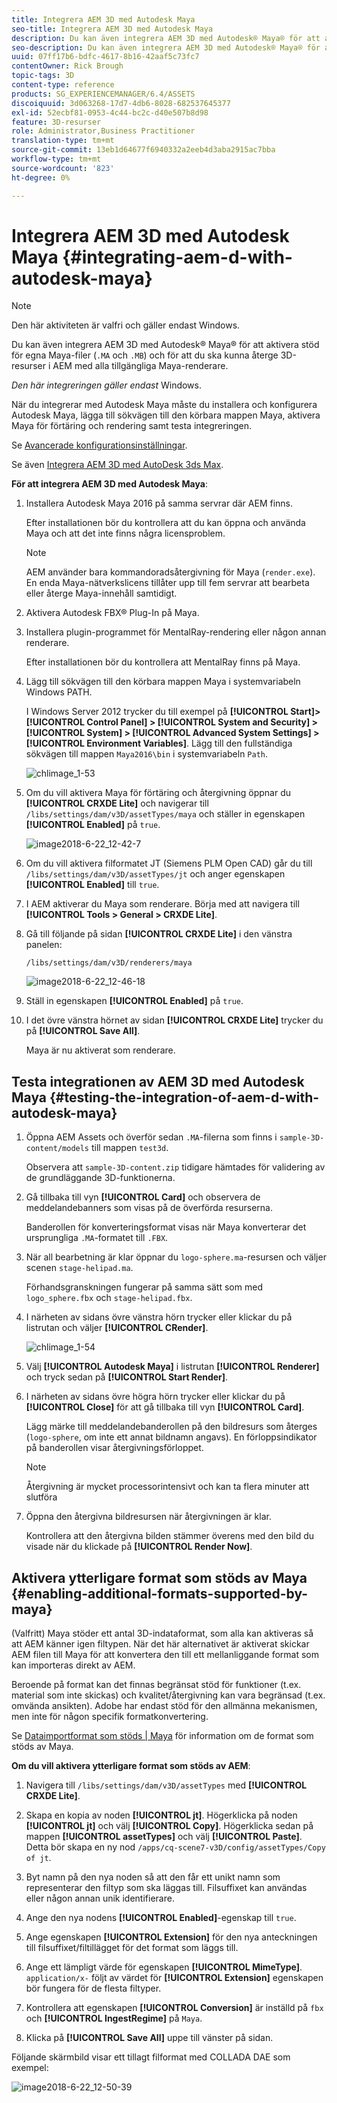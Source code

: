 ```yaml
---
title: Integrera AEM 3D med Autodesk Maya
seo-title: Integrera AEM 3D med Autodesk Maya
description: Du kan även integrera AEM 3D med Autodesk® Maya® för att aktivera stöd för egna Maya-filer (.MA och .MB) och för att du ska kunna återge 3D-resurser i AEM med alla tillgängliga Maya-renderare.
seo-description: Du kan även integrera AEM 3D med Autodesk® Maya® för att aktivera stöd för egna Maya-filer (.MA och .MB) och för att du ska kunna återge 3D-resurser i AEM med alla tillgängliga Maya-renderare.
uuid: 07ff17b6-bdfc-4617-8b16-42aaf5c73fc7
contentOwner: Rick Brough
topic-tags: 3D
content-type: reference
products: SG_EXPERIENCEMANAGER/6.4/ASSETS
discoiquuid: 3d063268-17d7-4db6-8028-682537645377
exl-id: 52ecbf81-0953-4c44-bc2c-d40e507b8d98
feature: 3D-resurser
role: Administrator,Business Practitioner
translation-type: tm+mt
source-git-commit: 13eb1d64677f6940332a2eeb4d3aba2915ac7bba
workflow-type: tm+mt
source-wordcount: '823'
ht-degree: 0%

---
```


# Integrera AEM 3D med Autodesk Maya {#integrating-aem-d-with-autodesk-maya}

>[!NOTE]
>
>Den här aktiviteten är valfri och gäller endast Windows.

Du kan även integrera AEM 3D med Autodesk® Maya® för att aktivera stöd för egna Maya-filer (`.MA` och `.MB`) och för att du ska kunna återge 3D-resurser i AEM med alla tillgängliga Maya-renderare.

*Den här integreringen gäller endast* Windows.

När du integrerar med Autodesk Maya måste du installera och konfigurera Autodesk Maya, lägga till sökvägen till den körbara mappen Maya, aktivera Maya för förtäring och rendering samt testa integreringen.

Se [Avancerade konfigurationsinställningar](advanced-config-3d.md).

Se även [Integrera AEM 3D med AutoDesk 3ds Max](integrating-aem-3d-with-autodesk-3ds-max.md).

**För att integrera AEM 3D med Autodesk Maya**:

1. Installera Autodesk Maya 2016 på samma servrar där AEM finns.

   Efter installationen bör du kontrollera att du kan öppna och använda Maya och att det inte finns några licensproblem.

   >[!NOTE]
   >
   >AEM använder bara kommandoradsåtergivning för Maya (`render.exe`). En enda Maya-nätverkslicens tillåter upp till fem servrar att bearbeta eller återge Maya-innehåll samtidigt.

1. Aktivera Autodesk FBX® Plug-In på Maya.
1. Installera plugin-programmet för MentalRay-rendering eller någon annan renderare.

   Efter installationen bör du kontrollera att MentalRay finns på Maya.

1. Lägg till sökvägen till den körbara mappen Maya i systemvariabeln Windows PATH.

   I Windows Server 2012 trycker du till exempel på **[!UICONTROL Start]> [!UICONTROL Control Panel] > [!UICONTROL System and Security] > [!UICONTROL System] > [!UICONTROL Advanced System Settings] >[!UICONTROL Environment Variables]**. Lägg till den fullständiga sökvägen till mappen `Maya2016\bin` i systemvariabeln `Path`.

   ![chlimage_1-53](assets/chlimage_1-53.png)

1. Om du vill aktivera Maya för förtäring och återgivning öppnar du **[!UICONTROL CRXDE Lite]** och navigerar till `/libs/settings/dam/v3D/assetTypes/maya` och ställer in egenskapen **[!UICONTROL Enabled]** på `true`.

   ![image2018-6-22_12-42-7](assets/image2018-6-22_12-42-7.png)

1. Om du vill aktivera filformatet JT (Siemens PLM Open CAD) går du till `/libs/settings/dam/v3D/assetTypes/jt` och anger egenskapen **[!UICONTROL Enabled]** till `true`.
1. I AEM aktiverar du Maya som renderare. Börja med att navigera till **[!UICONTROL Tools > General > CRXDE Lite]**.
1. Gå till följande på sidan **[!UICONTROL CRXDE Lite]** i den vänstra panelen:

   `/libs/settings/dam/v3D/renderers/maya`

   ![image2018-6-22_12-46-18](assets/image2018-6-22_12-46-18.png)

1. Ställ in egenskapen **[!UICONTROL Enabled]** på `true`.

1. I det övre vänstra hörnet av sidan **[!UICONTROL CRXDE Lite]** trycker du på **[!UICONTROL Save All]**.

   Maya är nu aktiverat som renderare.

## Testa integrationen av AEM 3D med Autodesk Maya {#testing-the-integration-of-aem-d-with-autodesk-maya}

1. Öppna AEM Assets och överför sedan `.MA`-filerna som finns i `sample-3D-content/models` till mappen `test3d`.

   Observera att `sample-3D-content.zip` tidigare hämtades för validering av de grundläggande 3D-funktionerna.

1. Gå tillbaka till vyn **[!UICONTROL Card]** och observera de meddelandebanners som visas på de överförda resurserna.

   Banderollen för konverteringsformat visas när Maya konverterar det ursprungliga `.MA`-formatet till `.FBX`.

1. När all bearbetning är klar öppnar du `logo-sphere.ma`-resursen och väljer scenen `stage-helipad.ma`.

   Förhandsgranskningen fungerar på samma sätt som med `logo_sphere.fbx` och `stage-helipad.fbx`.

1. I närheten av sidans övre vänstra hörn trycker eller klickar du på listrutan och väljer **[!UICONTROL CRender]**.

   ![chlimage_1-54](assets/chlimage_1-54.png)

1. Välj **[!UICONTROL Autodesk Maya]** i listrutan **[!UICONTROL Renderer]** och tryck sedan på **[!UICONTROL Start Render]**.
1. I närheten av sidans övre högra hörn trycker eller klickar du på **[!UICONTROL Close]** för att gå tillbaka till vyn **[!UICONTROL Card]**.

   Lägg märke till meddelandebanderollen på den bildresurs som återges (`logo-sphere`, om inte ett annat bildnamn angavs). En förloppsindikator på banderollen visar återgivningsförloppet.

   >[!NOTE]
   >
   >Återgivning är mycket processorintensivt och kan ta flera minuter att slutföra

1. Öppna den återgivna bildresursen när återgivningen är klar.

   Kontrollera att den återgivna bilden stämmer överens med den bild du visade när du klickade på **[!UICONTROL Render Now]**.

## Aktivera ytterligare format som stöds av Maya {#enabling-additional-formats-supported-by-maya}

(Valfritt) Maya stöder ett antal 3D-indataformat, som alla kan aktiveras så att AEM känner igen filtypen. När det här alternativet är aktiverat skickar AEM filen till Maya för att konvertera den till ett mellanliggande format som kan importeras direkt av AEM.

Beroende på format kan det finnas begränsat stöd för funktioner (t.ex. material som inte skickas) och kvalitet/återgivning kan vara begränsad (t.ex. omvända ansikten). Adobe har endast stöd för den allmänna mekanismen, men inte för någon specifik formatkonvertering.

Se [Dataimportformat som stöds | Maya](https://knowledge.autodesk.com/support/maya/learn-explore/caas/CloudHelp/cloudhelp/2016/ENU/Maya/files/GUID-69BC066D-D4D8-4B12-900C-CF42E798A5D6-htm.html) för information om de format som stöds av Maya.

**Om du vill aktivera ytterligare format som stöds av AEM**:

1. Navigera till `/libs/settings/dam/v3D/assetTypes` med **[!UICONTROL CRXDE Lite]**.
1. Skapa en kopia av noden **[!UICONTROL jt]**. Högerklicka på noden **[!UICONTROL jt]** och välj **[!UICONTROL Copy]**. Högerklicka sedan på mappen **[!UICONTROL assetTypes]** och välj **[!UICONTROL Paste]**. Detta bör skapa en ny nod `/apps/cq-scene7-v3D/config/assetTypes/Copy of jt`.
1. Byt namn på den nya noden så att den får ett unikt namn som representerar den filtyp som ska läggas till. Filsuffixet kan användas eller någon annan unik identifierare.

1. Ange den nya nodens **[!UICONTROL Enabled]**-egenskap till `true`.

1. Ange egenskapen **[!UICONTROL Extension]** för den nya anteckningen till filsuffixet/filtillägget för det format som läggs till.
1. Ange ett lämpligt värde för egenskapen **[!UICONTROL MimeType]**. `application/x-` följt av värdet för  **[!UICONTROL Extension]** egenskapen bör fungera för de flesta filtyper.
1. Kontrollera att egenskapen **[!UICONTROL Conversion]** är inställd på `fbx` och **[!UICONTROL IngestRegime]** på `Maya`.
1. Klicka på **[!UICONTROL Save All]** uppe till vänster på sidan.

Följande skärmbild visar ett tillagt filformat med COLLADA DAE som exempel:

![image2018-6-22_12-50-39](assets/image2018-6-22_12-50-39.png)
